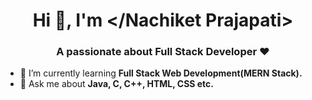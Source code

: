<html>
<head>
</head>
<body>
<h1 align="center">Hi 👋, I'm &lt;/Nachiket Prajapati&gt;</h1>
<h3 align="center">A passionate about Full Stack Developer &hearts;</h3>

- 🌱 I’m currently learning **Full Stack Web Development(MERN Stack).**
- 💬 Ask me about **Java, C, C++, HTML, CSS etc.**
</body>
</html>
